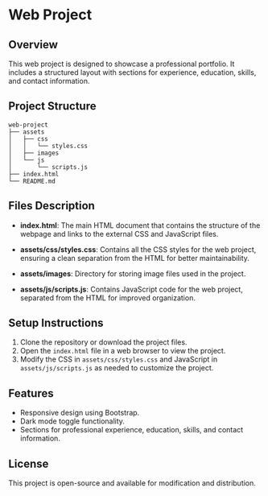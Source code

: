 # Web Project

## Overview
This web project is designed to showcase a professional portfolio. It includes a structured layout with sections for experience, education, skills, and contact information.

## Project Structure
```
web-project
├── assets
│   ├── css
│   │   └── styles.css
│   ├── images
│   └── js
│       └── scripts.js
├── index.html
└── README.md
```

## Files Description

- **index.html**: The main HTML document that contains the structure of the webpage and links to the external CSS and JavaScript files.
  
- **assets/css/styles.css**: Contains all the CSS styles for the web project, ensuring a clean separation from the HTML for better maintainability.
  
- **assets/images**: Directory for storing image files used in the project.
  
- **assets/js/scripts.js**: Contains JavaScript code for the web project, separated from the HTML for improved organization.

## Setup Instructions
1. Clone the repository or download the project files.
2. Open the `index.html` file in a web browser to view the project.
3. Modify the CSS in `assets/css/styles.css` and JavaScript in `assets/js/scripts.js` as needed to customize the project.

## Features
- Responsive design using Bootstrap.
- Dark mode toggle functionality.
- Sections for professional experience, education, skills, and contact information.

## License
This project is open-source and available for modification and distribution.